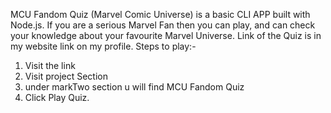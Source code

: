 MCU Fandom Quiz (Marvel Comic Universe) is a basic CLI APP built with Node.js.
If you are a serious Marvel Fan then you can play, and can check your knowledge about your favourite Marvel Universe.
Link of the Quiz is in my website link on my profile.
Steps to play:-

1. Visit the link
2. Visit project Section
3. under markTwo section u will find MCU Fandom Quiz
4. Click Play Quiz.
